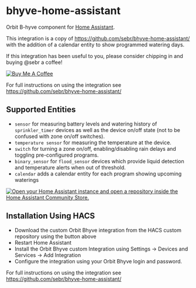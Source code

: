 <!-- markdownlint-disable no-inline-html -->
# bhyve-home-assistant

Orbit B-hyve component for [Home Assistant](https://www.home-assistant.io/).

This integration is a copy of https://github.com/sebr/bhyve-home-assistant/ with the addition of a calendar entity to show programmed watering days.

If this integration has been useful to you, please consider chipping in and buying @sebr a coffee!

<a href="https://www.buymeacoffee.com/sebr" target="_blank"><img src="https://www.buymeacoffee.com/assets/img/custom_images/orange_img.png" alt="Buy Me A Coffee"></a>

For full instructions on using the integration see https://github.com/sebr/bhyve-home-assistant/

## Supported Entities

- `sensor` for measuring battery levels and watering history of `sprinkler_timer` devices as well as the device on/off state (not to be confused with zone on/off switches).
- `temperature sensor` for measuring the temperature at the device.
- `switch` for turning a zone on/off, enabling/disabling rain delays and toggling pre-configured programs.
- `binary_sensor` for `flood_sensor` devices which provide liquid detection and temperature alerts when out of threshold.
- `calendar` adds a calendar entity for each program showing upcoming waterings

[![Open your Home Assistant instance and open a repository inside the Home Assistant Community Store.](https://my.home-assistant.io/badges/hacs_repository.svg)](https://my.home-assistant.io/redirect/hacs_repository/?category=integration&repository=byhve-home-assistant&owner=bakernigel)

## __Installation Using HACS__
- Download the custom Orbit Bhyve integration from the HACS custom repository using the button above
- Restart Home Assistant
- Install the Orbit Bhyve custom Integration using Settings -> Devices and Services -> Add Integration
- Configure the integration using your Orbit Bhyve login and password.

For full instructions on using the integration see https://github.com/sebr/bhyve-home-assistant/ 

